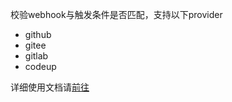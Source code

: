 校验webhook与触发条件是否匹配，支持以下provider
- github
- gitee
- gitlab
- codeup


详细使用文档请[前往](http://serverless-cd.cn/docs/dev-guide/toolkit/trigger)
